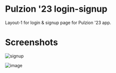 # Pulzion '23 login-signup
Layout-1 for login & signup page for Pulzion '23 app.

# Screenshots
![signup](https://user-images.githubusercontent.com/93861256/211055739-c33652e0-25d8-4f6d-a8a9-8d3428a118dd.png)

![image](https://user-images.githubusercontent.com/93861256/215304753-8584b422-65be-4c34-a7b6-00023cccd5a2.png)
